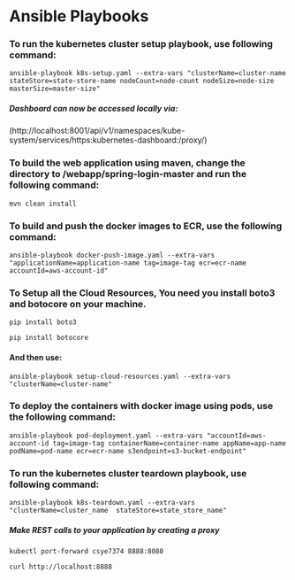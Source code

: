 # Ansible Playbooks


### To run the kubernetes cluster setup playbook, use following command:

`ansible-playbook k8s-setup.yaml --extra-vars "clusterName=cluster-name stateStore=state-store-name nodeCount=node-count nodeSize=node-size masterSize=master-size"`


##### Dashboard can now be accessed locally via: 
 
(http://localhost:8001/api/v1/namespaces/kube-system/services/https:kubernetes-dashboard:/proxy/)


### To build the web application using maven, change the directory to /webapp/spring-login-master and run the following command:

`mvn clean install`


### To build and push the docker images to ECR, use the following command:

`ansible-playbook docker-push-image.yaml --extra-vars "applicationName=application-name tag=image-tag ecr=ecr-name accountId=aws-account-id"`

### To Setup all the Cloud Resources, You need you install boto3 and botocore on your machine.
`pip install boto3`

`pip install botocore` 

#### And then use: 

`ansible-playbook setup-cloud-resources.yaml --extra-vars "clusterName=cluster-name"`

### To deploy the containers with docker image using pods, use the following command:

`ansible-playbook pod-deployment.yaml --extra-vars "accountId=aws-account-id tag=image-tag containerName=container-name appName=app-name podName=pod-name ecr=ecr-name s3endpoint=s3-bucket-endpoint"`


### To run the kubernetes cluster teardown playbook, use following command:

`ansible-playbook k8s-teardown.yaml --extra-vars "clusterName=cluster_name  stateStore=state_store_name"`


##### Make REST calls to your application by creating a proxy

`kubectl port-forward csye7374 8888:8080`

`curl http://localhost:8888`
